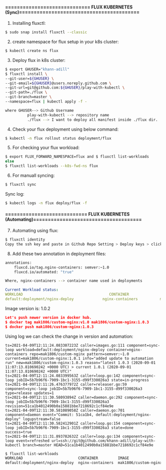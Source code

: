 #### ============================= FLUX KUBERNETES (Sync)=========================================

1. Installing fluxctl:
```sh
$ sudo snap install fluxctl --classic
```

2. create namespace for flux setup in your k8s cluster:
```sh
$ kubectl create ns flux
```

3. Deploy flux in k8s cluster:
```sh
$ export GHUSER="khann-adill"
$ fluxctl install \
--git-user=${GHUSER} \
--git-email=${GHUSER}@users.noreply.github.com \
--git-url=git@github.com:${GHUSER}/play-with-kubectl \
--git-path=./flux \
--git-branch=master \
--namespace=flux | kubectl apply -f -

where GHUSER--> Github Username
          play-with-kubectl --> repository name
          ./flux --> I want to deploy all manifest inside ./flux dir.
```
4. Check your flux deployment using below command:
```sh
$ kubectl -n flux rollout status deployment/flux
```

5. For checking your flux workload:
```sh
$ export FLUX_FORWARD_NAMESPACE=flux and $ fluxctl list-workloads
else
$ fluxctl list-workloads --k8s-fwd-ns flux
```
6. For manuall syncing:
```sh
$ fluxctl sync 
```
Sync log:
```sh
$ kubectl logs -n flux deploy/flux -f
```
#### ============================ FLUX KUBERNETES (Automating)=====================================
7. Automating using flux:
```sh
$ fluxctl identity
Copy the ssh key and paste in Github Repo Setting > Deploy keys > click on Add deploy key > Add here with write persmissions.
```
8. Add these two annotation in deployment files:
```sh
annotations:
    fluxcd.io/tag.nginx-containers: semver:~1.0
    fluxcd.io/automated: "true"

Where, nginx-containers --> container name used in deployments
```
```yaml
Current Workload status:
WORKLOAD                                       CONTAINER                    IMAGE                         RELEASE  POLICY
default:deployment/nginx-deploy             nginx-containers          mak1806/custom-nginx:1.0.2 	          ready
```

Image version is: 1.0.2

```json
Let's push newer version in docker hub.
$ docker tag mak1806/custom-nginx:v1.0 mak1806/custom-nginx:1.0.3
$ docker push mak1806/custom-nginx:1.0.3
```
Using log we can check the change in version and automation:
```log
ts=2021-04-09T12:11:24.083307223Z caller=images.go:111 component=sync-loop workload=default:deployment/nginx-deploy container=nginx-containers repo=mak1806/custom-nginx pattern=semver:~1.0 current=mak1806/custom-nginx:1.0.1 info="added update to automation run" new=mak1806/custom-nginx:1.0.3 reason="latest 1.0.3 (2020-09-01 11:07:13.810690242 +0000 UTC) > current 1.0.1 (2020-09-01 11:07:13.810690242 +0000 UTC)"
ts=2021-04-09T12:11:24.083399563Z caller=loop.go:142 component=sync-loop jobID=5b7b96f6-7909-1bc1-3155-d99f330026a3 state=in-progress
ts=2021-04-09T12:11:26.476377972Z caller=releaser.go:59 component=sync-loop jobID=5b7b96f6-7909-1bc1-3155-d99f330026a3 type=release updates=1
ts=2021-04-09T12:11:30.58093894Z caller=daemon.go:292 component=sync-loop jobID=5b7b96f6-7909-1bc1-3155-d99f330026a3 revision=51ca1b4012490b0a15881bbe7218692c1cf84e9e
ts=2021-04-09T12:11:30.581089058Z caller=daemon.go:701 component=daemon event="Commit: 51ca1b4, default:deployment/nginx-deploy" logupstream=false
ts=2021-04-09T12:11:30.582412901Z caller=loop.go:154 component=sync-loop jobID=5b7b96f6-7909-1bc1-3155-d99f330026a3 state=done success=true
ts=2021-04-09T12:11:31.893782632Z caller=loop.go:134 component=sync-loop event=refreshed url=ssh://git@github.com/khann-adill/play-with-kubectl branch=master HEAD=51ca1b4012490b0a15881bbe7218692c1cf84e9e
```
```sh
$ fluxctl list-workloads
WORKLOAD                         CONTAINER         IMAGE                       RELEASE  POLICY
default:deployment/nginx-deploy  nginx-containers  mak1806/custom-nginx:1.0.3  ready    automated
```

